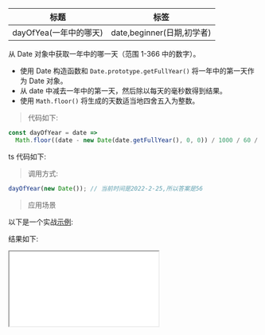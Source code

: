 | 标题                   | 标签                       |
| ---------------------- | -------------------------- |
| dayOfYea(一年中的哪天) | date,beginner(日期,初学者) |

从 Date 对象中获取一年中的哪一天（范围 1-366 中的数字）。

- 使用 Date 构造函数和 `Date.prototype.getFullYear()` 将一年中的第一天作为 Date 对象。
- 从 date 中减去一年中的第一天，然后除以每天的毫秒数得到结果。
- 使用 `Math.floor()` 将生成的天数适当地四舍五入为整数。

> 代码如下:

```js
const dayOfYear = date =>
  Math.floor((date - new Date(date.getFullYear(), 0, 0)) / 1000 / 60 / 60 / 24);
```

ts 代码如下:

<div class="code-editor" data-url="codes/javascript/ts/day-of-year.ts" data-language="typescript"></div>

> 调用方式:

```js
dayOfYear(new Date()); // 当前时间是2022-2-25,所以答案是56
```

> 应用场景

以下是一个实战<a href="codes/javascript/html/day-of-year.html" target="_blank" rel="noopener noreferrer">示例</a>:

<div class="code-editor" data-url="codes/javascript/html/day-of-year.html" data-language="html"></div>

结果如下:

<iframe src="codes/javascript/html/day-of-year.html"></iframe>
